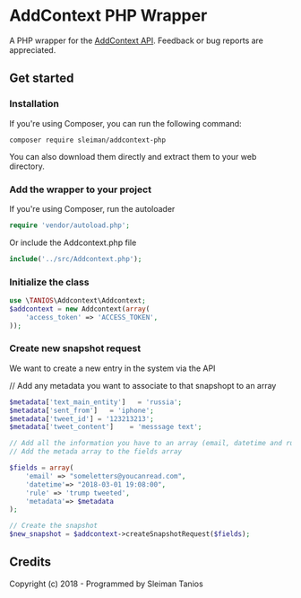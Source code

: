 # AddContext PHP Wrapper
A PHP wrapper for the [AddContext API](https://addcontext.io/). Feedback or bug reports are appreciated.


## Get started

### Installation

If you're using Composer, you can run the following command:
```
composer require sleiman/addcontext-php
```
You can also download them directly and extract them to your web directory.


### Add the wrapper to your project
If you're using Composer, run the autoloader
```php
require 'vendor/autoload.php';
```
Or include the Addcontext.php file

```php
include('../src/Addcontext.php');

```
### Initialize the class
```php
use \TANIOS\Addcontext\Addcontext;
$addcontext = new Addcontext(array(
    'access_token' => 'ACCESS_TOKEN',
));
```

### Create new snapshot request
We want to create a new entry in the system via the API

// Add any metadata you want to associate to that snapshopt to an array 
```php
$metadata['text_main_entity']   = 'russia';
$metadata['sent_from']   = 'iphone';
$metadata['tweet_id'] = '123213213';
$metadata['tweet_content']    = 'messsage text';

// Add all the information you have to an array (email, datetime and rule are mandatory)
// Add the metada array to the fields array

$fields = array(
    'email' => "someletters@youcanread.com",
    'datetime'=> "2018-03-01 19:08:00",
    'rule' => 'trump tweeted',
    'metadata'=> $metadata
);

// Create the snapshot 
$new_snapshot = $addcontext->createSnapshotRequest($fields);
```
## Credits

Copyright (c) 2018 - Programmed by Sleiman Tanios